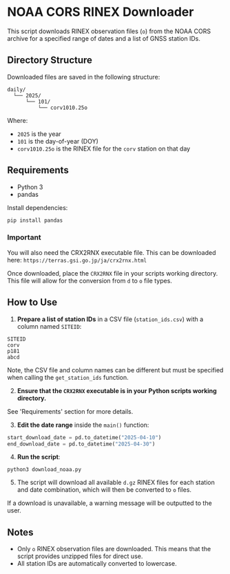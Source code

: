 # NOAA CORS RINEX Downloader

This script downloads RINEX observation files (`o`) from the NOAA CORS archive for a specified range of dates and a list of GNSS station IDs.

## Directory Structure

Downloaded files are saved in the following structure:

```
daily/
  └── 2025/
      └── 101/
          └── corv1010.25o
```

Where:
- `2025` is the year
- `101` is the day-of-year (DOY)
- `corv1010.25o` is the RINEX file for the `corv` station on that day

## Requirements

- Python 3
- pandas

Install dependencies:
```
pip install pandas
```

### Important
You will also need the CRX2RNX executable file. This can be downloaded here: `https://terras.gsi.go.jp/ja/crx2rnx.html`

Once downloaded, place the `CRX2RNX` file in your scripts working directory. This file will allow for the conversion from `d` to `o` file types. 


## How to Use

1. **Prepare a list of station IDs** in a CSV file (`station_ids.csv`) with a column named `SITEID`:
```
SITEID
corv
p181
abcd
```
Note, the CSV file and column names can be different but must be specified when calling the `get_station_ids` function. 

2. **Ensure that the `CRX2RNX` executable is in your Python scripts working directory.**
  
See 'Requirements' section for more details. 

3. **Edit the date range** inside the `main()` function:
```python
start_download_date = pd.to_datetime("2025-04-10")
end_download_date = pd.to_datetime("2025-04-30")
```

4. **Run the script**:
```
python3 download_noaa.py
```

5. The script will download all available `d.gz` RINEX files for each station and date combination, which will then be converted to `o` files. 

If a download is unavailable, a warning message will be outputted to the user. 



## Notes

- Only `o` RINEX observation files are downloaded. This means that the script provides unzipped files for direct use. 
- All station IDs are automatically converted to lowercase.

